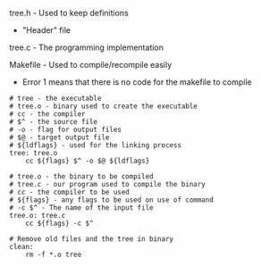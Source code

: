 tree.h - Used to keep definitions
* "Header" file

tree.c - The programming implementation

Makefile - Used to compile/recompile easily
* Error 1 means that there is no code for the makefile to compile
```
# tree - the executable 
# tree.o - binary used to create the executable
# cc - the compiler
# $^ - the source file
# -o - flag for output files
# $@ - target output file
# ${ldflags} - used for the linking process
tree: tree.o
	cc ${flags} $^ -o $@ ${ldflags}

# tree.o - the binary to be compiled
# tree.c - our program used to compile the binary
# cc - the compiler to be used
# ${flags} - any flags to be used on use of command
# -c $^ - The name of the input file
tree.o: tree.c
	cc ${flags} -c $^

# Remove old files and the tree in binary
clean:
	rm -f *.o tree
```